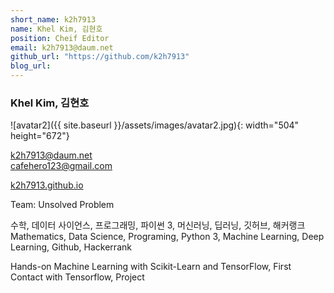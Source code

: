 ```yaml
---
short_name: k2h7913
name: Khel Kim, 김현호
position: Cheif Editor
email: k2h7913@daum.net
github_url: "https://github.com/k2h7913"
blog_url:
---
```

### Khel Kim, 김현호
![avatar2]({{ site.baseurl }}/assets/images/avatar2.jpg){: width="504" height="672"}

k2h7913@daum.net  
cafehero123@gmail.com

[k2h7913.github.io](http://k2h7913.github.io)

Team: Unsolved Problem  

수학, 데이터 사이언스, 프로그래밍, 파이썬 3, 머신러닝, 딥러닝, 깃허브, 해커랭크  
Mathematics, Data Science, Programing, Python 3, Machine Learning, Deep Learning, Github, Hackerrank

Hands-on Machine Learning with Scikit-Learn and TensorFlow, First Contact with Tensorflow, Project
